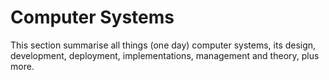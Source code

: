 # Computer Systems

This section summarise all things (one day) computer systems, its design, development, deployment, implementations, management and theory, plus more. 